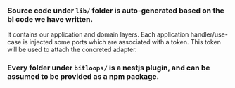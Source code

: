 ### Source code under `lib/` folder is auto-generated based on the bl code we have written.

It contains our application and domain layers. Each application handler/use-case is injected some ports which are associated with a token. This token will be used to attach the concreted adapter.

### Every folder under `bitloops/` is a nestjs plugin, and can be assumed to be provided as a npm package.
